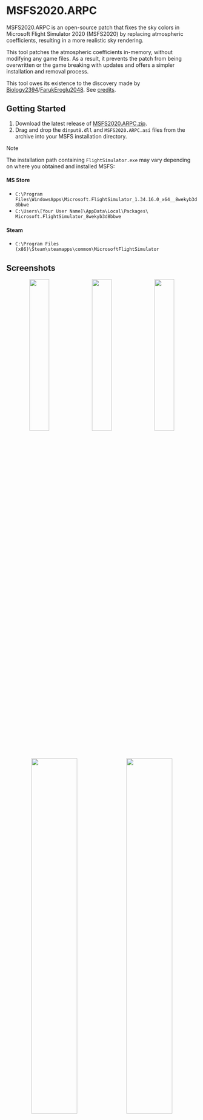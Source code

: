 # MSFS2020.ARPC
MSFS2020.ARPC is an open-source patch that fixes the sky colors in Microsoft Flight Simulator 2020 (MSFS2020) by replacing atmospheric coefficients, resulting in a more realistic sky rendering.

This tool patches the atmospheric coefficients in-memory, without modifying any game files. As a result, it prevents the patch from being overwritten or the game breaking with updates and offers a simpler installation and removal process.

This tool owes its existence to the discovery made by [Biology2394](https://forums.flightsimulator.com/u/Biology2394)/[FarukEroglu2048](https://github.com/FarukEroglu2048). See [credits](#credits).

## Getting Started
1. Download the latest release of [MSFS2020.ARPC.zip](https://github.com/drunkwinter/MSFS2020.ARPC/releases/latest/download/MSFS2020.ARPC.zip).
2. Drag and drop the `dinput8.dll` and `MSFS2020.ARPC.asi` files from the archive into your MSFS installation directory.

> [!NOTE]
> The installation path containing `FlightSimulator.exe` may vary depending on where you obtained  and installed MSFS:
>
> #### MS Store
> - `C:\Program Files\WindowsApps\Microsoft.FlightSimulator_1.34.16.0_x64__8wekyb3d8bbwe`
> - `C:\Users\[Your User Name]\AppData\Local\Packages\ Microsoft.FlightSimulator_8wekyb3d8bbwe`<br />
> #### Steam <br />
> - `C:\Program Files (x86)\Steam\steamapps\common\MicrosoftFlightSimulator`<br />

## Screenshots
<p align="middle">
    <img src="https://github.com/drunkwinter/MSFS2020.ARPC/assets/38593134/4016abee-2c79-47b7-bebd-8a6a59835cb7" width="32%">
    <img src="https://github.com/drunkwinter/MSFS2020.ARPC/assets/38593134/977c378b-ace6-4d03-81c4-906a92110aea" width="32%">
    <img src="https://github.com/drunkwinter/MSFS2020.ARPC/assets/38593134/856600d1-a1a1-4400-89e7-461a4bcb8fc3" width="32%">
</p>

<p align="middle">
    <img src="https://github.com/drunkwinter/MSFS2020.ARPC/assets/38593134/50a47f69-cd1b-4090-b84f-924e172c9b8a" width="49%">
    <img src="https://github.com/drunkwinter/MSFS2020.ARPC/assets/38593134/76e2bd8a-554b-4239-836e-55a69b8f45df" width="49%">
</p>

<img src="https://github.com/drunkwinter/MSFS2020.ARPC/assets/38593134/db0821a3-2d7d-4528-ad76-a8d3ed86e6c3" width="98%">

<p align="middle">
    <img src="https://github.com/drunkwinter/MSFS2020.ARPC/assets/38593134/76e2bd8a-554b-4239-836e-55a69b8f45df" width="32%">
    <img src="https://github.com/drunkwinter/MSFS2020.ARPC/assets/38593134/506927cd-3112-463b-8fe3-24359f549cf7" width="32%">
    <img src="https://github.com/drunkwinter/MSFS2020.ARPC/assets/38593134/f0a9bfbc-a9ca-4d4c-9427-f58c64aa5f81" width="32%">
</p>

## Development
### Prerequisites
- [Build Tools for Visual Studio 2022](https://visualstudio.microsoft.com/downloads/?q=build+tools#:~:text=Build%20Tools%20for%20Visual%20Studio%202022)

### Building
Run with PowerShell:
```powershell
./build.ps1
```
> [!NOTE]
> The build files are located in `./build`

## Credits
##### ARPC
GitHub Repository: https://github.com/FarukEroglu2048/ARPC

MSFS Forum: https://forums.flightsimulator.com/t/replace-the-atmosphere-parameters-with-more-accurate-ones-from-arpc/607603/1

##### Ultimate-ASI-Loader
`.asi` loader by [ThirteenAG](https://github.com/ThirteenAG)

GitHub Repository: https://github.com/ThirteenAG/Ultimate-ASI-Loader
